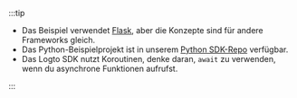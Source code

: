 :::tip

- Das Beispiel verwendet [Flask](https://flask.palletsprojects.com/en/2.3.x/), aber die Konzepte sind für andere Frameworks gleich.
- Das Python-Beispielprojekt ist in unserem [Python SDK-Repo](https://github.com/logto-io/python/tree/master/samples) verfügbar.
- Das Logto SDK nutzt Koroutinen, denke daran, `await` zu verwenden, wenn du asynchrone Funktionen aufrufst.

:::
